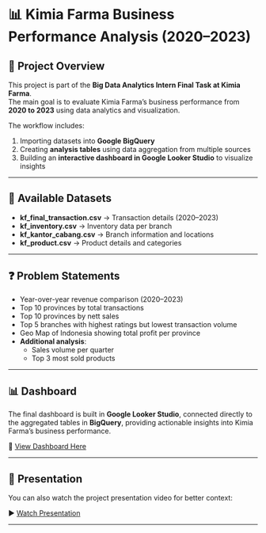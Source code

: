 # 📊 Kimia Farma Business Performance Analysis (2020–2023)

## 📌 Project Overview
This project is part of the **Big Data Analytics Intern Final Task at Kimia Farma**.  
The main goal is to evaluate Kimia Farma’s business performance from **2020 to 2023** using data analytics and visualization.  

The workflow includes:
1. Importing datasets into **Google BigQuery**  
2. Creating **analysis tables** using data aggregation from multiple sources  
3. Building an **interactive dashboard in Google Looker Studio** to visualize insights  

---

## 📂 Available Datasets
- **kf_final_transaction.csv** → Transaction details (2020–2023)  
- **kf_inventory.csv** → Inventory data per branch  
- **kf_kantor_cabang.csv** → Branch information and locations  
- **kf_product.csv** → Product details and categories  

---

## ❓ Problem Statements
- Year-over-year revenue comparison (2020–2023)  
- Top 10 provinces by total transactions  
- Top 10 provinces by nett sales  
- Top 5 branches with highest ratings but lowest transaction volume  
- Geo Map of Indonesia showing total profit per province  
- **Additional analysis**:  
  - Sales volume per quarter  
  - Top 3 most sold products  

---

## 📊 Dashboard
The final dashboard is built in **Google Looker Studio**, connected directly to the aggregated tables in **BigQuery**, providing actionable insights into Kimia Farma’s business performance.  

🔗 [View Dashboard Here](https://lookerstudio.google.com/reporting/47d9bb88-c039-4d34-923a-8dbb1ba916ba)  

---

## 🎥 Presentation
You can also watch the project presentation video for better context:  

▶️ [Watch Presentation](https://youtu.be/ibelF4pRZnE)  

---
